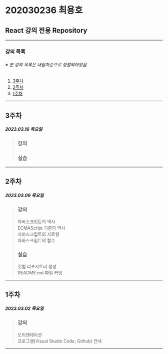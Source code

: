 # 202030236 최용호
## React 강의 전용 Repository

---

### 강의 목록 
###### ※ 본 강의 목록은 내림차순으로 정렬되어있음.
1. [3주차](#3주차)
2. [2주차](#2주차)
3. [1주차](#1주차)

---

## 3주차
##### 2023.03.16 목요일
> ### 강의
>
>
> ### 실습
>
>

---

## 2주차
##### 2023.03.09 목요일
> ### 강의
> 자바스크립트의 역사  
> ECMAScript 기준의 역사  
> 자바스크립트의 자료형  
> 자바스크립트의 함수
>
> ### 실습
> 깃헙 리포지토리 생성  
> README.md 파일 커밋

---

## 1주차
##### 2023.03.02 목요일
> ### 강의
> 오리엔테이션  
> 프로그램(Visual Studio Code, Github) 안내

---